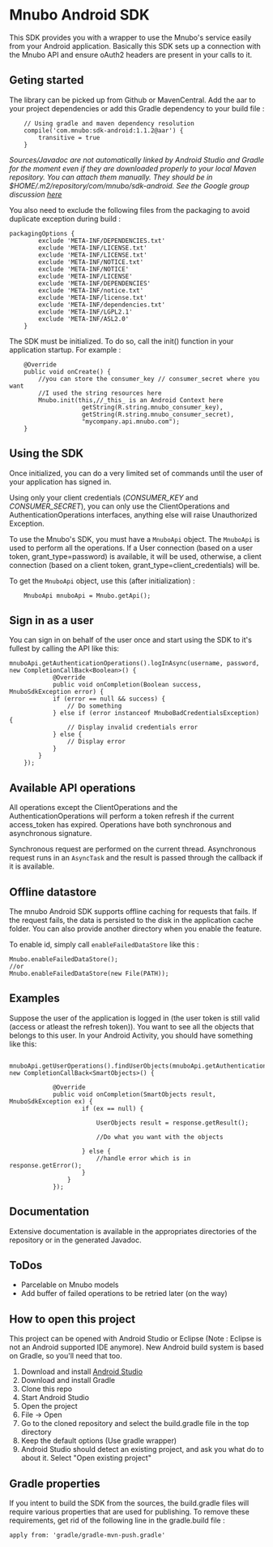 # Mnubo Android SDK #
This SDK provides you with a wrapper to use the Mnubo's service easily from your Android application.
Basically this SDK sets up a connection with the Mnubo API and ensure oAuth2 headers are present in
your calls to it.

## Geting started ##

The library can be picked up from Github or MavenCentral. Add the aar to your project dependencies
or add this Gradle dependency to your build file :

```
    // Using gradle and maven dependency resolution
    compile('com.mnubo:sdk-android:1.1.2@aar') {
        transitive = true
    }
```

_Sources/Javadoc are not automatically linked by Android Studio and Gradle for the moment even
if they are downloaded properly to your local Maven repository. You can attach them manually. They
should be in $HOME/.m2/repository/com/mnubo/sdk-android.
See the Google group discussion [here](https://groups.google.com/forum/#!searchin/adt-dev/javadoc/adt-dev/yVPo71O_ZKM/q4LzRL1eockJ)_

You also need to exclude the following files from the packaging to avoid duplicate exception during
build :
```
packagingOptions {
        exclude 'META-INF/DEPENDENCIES.txt'
        exclude 'META-INF/LICENSE.txt'
        exclude 'META-INF/LICENSE.txt'
        exclude 'META-INF/NOTICE.txt'
        exclude 'META-INF/NOTICE'
        exclude 'META-INF/LICENSE'
        exclude 'META-INF/DEPENDENCIES'
        exclude 'META-INF/notice.txt'
        exclude 'META-INF/license.txt'
        exclude 'META-INF/dependencies.txt'
        exclude 'META-INF/LGPL2.1'
        exclude 'META-INF/ASL2.0'
    }
```

The SDK must be initialized. To do so, call the init() function in your application startup. For
example :

```
    @Override
    public void onCreate() {
        //you can store the consumer_key // consumer_secret where you want
        //I used the string resources here
        Mnubo.init(this,//_this_ is an Android Context here
                    getString(R.string.mnubo_consumer_key),
                    getString(R.string.mnubo_consumer_secret),
                    "mycompany.api.mnubo.com");
    }
```

## Using the SDK ##

Once initialized, you can do a very limited set of commands until the user of your application has
signed in.

Using only your client credentials (_CONSUMER\_KEY_ and _CONSUMER\_SECRET_), you can only use the
ClientOperations and AuthenticationOperations interfaces, anything else will raise Unauthorized
Exception.

To use the Mnubo's SDK, you must have a `MnuboApi` object. The `MnuboApi` is used to perform all
the operations. If a User connection (based on a user token, grant\_type=password)
is available, it will be used, otherwise, a client connection (based on a client token,
grant\_type=client\_credentials) will be.

To get the `MnuboApi` object, use this (after initialization) :

```
    MnuboApi mnuboApi = Mnubo.getApi();
```

## Sign in as a user ##

You can sign in on behalf of the user once and start using the SDK to it's fullest by calling the
API like this:
```
mnuboApi.getAuthenticationOperations().logInAsync(username, password, new CompletionCallBack<Boolean>() {
            @Override
            public void onCompletion(Boolean success, MnuboSdkException error) {
            if (error == null && success) {
                // Do something
            } else if (error instanceof MnuboBadCredentialsException) {
                // Display invalid credentials error
            } else {
                // Display error
            }
        }
    });
```

## Available API operations ##
All operations except the ClientOperations and the AuthenticationOperations will perform a token
refresh if the current access\_token has expired. Operations have both synchronous and asynchronous
signature.

Synchronous request are performed on the current thread. Asynchronous request runs in an `AsyncTask`
and the result is passed through the callback if it is available.

## Offline datastore
The mnubo Android SDK supports offline caching for requests that fails. If the request fails, the data
is persisted to the disk in the application cache folder. You can also provide another directory when
you enable the feature.

To enable id, simply call `enableFailedDataStore` like this :

```
Mnubo.enableFailedDataStore();
//or
Mnubo.enableFailedDataStore(new File(PATH));
```

## Examples

Suppose the user of the application is logged in (the user token is still valid
(access or atleast the refresh token)). You want to see all the objects that belongs to this user. In your
Android Activity, you should have something like this:

```
    mnuboApi.getUserOperations().findUserObjects(mnuboApi.getAuthenticationOperations().getUsername(), new CompletionCallBack<SmartObjects>() {

            @Override
            public void onCompletion(SmartObjects result, MnuboSdkException ex) {
                    if (ex == null) {

                        UserObjects result = response.getResult();

                        //Do what you want with the objects

                    } else {
                        //handle error which is in response.getError();
                    }
                }
            });
```

## Documentation ##
Extensive documentation is available in the appropriates directories of the repository or in the
generated Javadoc.

## ToDos ##
* Parcelable on Mnubo models
* Add buffer of failed operations to be retried later (on the way)


## How to open this project ##
This project can be opened with Android Studio or Eclipse (Note : Eclipse is not an Android supported IDE anymore). New Android build system is based on Gradle, so you'll need that too.

 1. Download and install [Android Studio](http://developer.android.com/sdk/index.html)
 2. Download and install Gradle
 3. Clone this repo
 4. Start Android Studio
 5. Open the project
   1. File -> Open
   2. Go to the cloned repository and select the build.gradle file in the top directory
   3. Keep the default options (Use gradle wrapper)
   4. Android Studio should detect an existing project, and ask you what do to about it. Select "Open existing project"

## Gradle properties ##
If you intent to build the SDK from the sources, the build.gradle files will require various
properties that are used for publishing. To remove these requirements, get rid of the following
line in the gradle.build file :

```
apply from: 'gradle/gradle-mvn-push.gradle'
```

